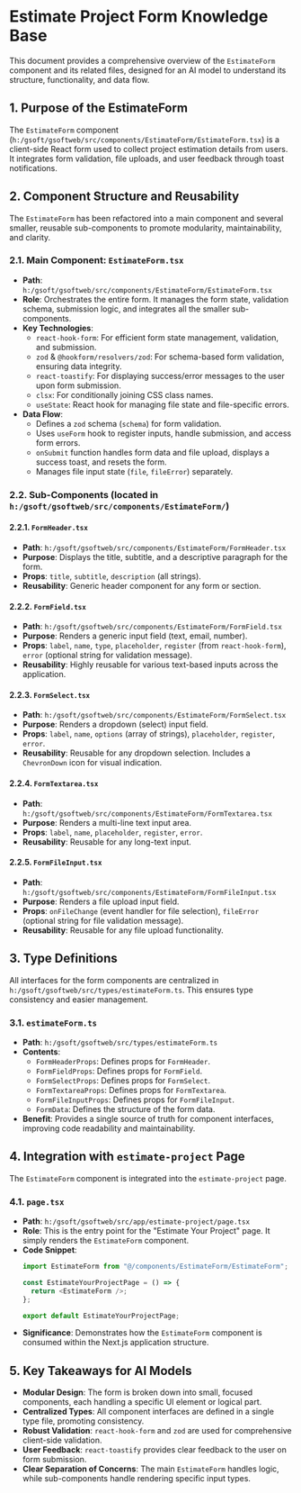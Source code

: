 # Estimate Project Form Knowledge Base

This document provides a comprehensive overview of the `EstimateForm` component and its related files, designed for an AI model to understand its structure, functionality, and data flow.

## 1. Purpose of the EstimateForm

The `EstimateForm` component (`h:/gsoft/gsoftweb/src/components/EstimateForm/EstimateForm.tsx`) is a client-side React form used to collect project estimation details from users. It integrates form validation, file uploads, and user feedback through toast notifications.

## 2. Component Structure and Reusability

The `EstimateForm` has been refactored into a main component and several smaller, reusable sub-components to promote modularity, maintainability, and clarity.

### 2.1. Main Component: `EstimateForm.tsx`
- **Path**: `h:/gsoft/gsoftweb/src/components/EstimateForm/EstimateForm.tsx`
- **Role**: Orchestrates the entire form. It manages the form state, validation schema, submission logic, and integrates all the smaller sub-components.
- **Key Technologies**:
    - `react-hook-form`: For efficient form state management, validation, and submission.
    - `zod` & `@hookform/resolvers/zod`: For schema-based form validation, ensuring data integrity.
    - `react-toastify`: For displaying success/error messages to the user upon form submission.
    - `clsx`: For conditionally joining CSS class names.
    - `useState`: React hook for managing file state and file-specific errors.
- **Data Flow**:
    - Defines a `zod` schema (`schema`) for form validation.
    - Uses `useForm` hook to register inputs, handle submission, and access form errors.
    - `onSubmit` function handles form data and file upload, displays a success toast, and resets the form.
    - Manages file input state (`file`, `fileError`) separately.

### 2.2. Sub-Components (located in `h:/gsoft/gsoftweb/src/components/EstimateForm/`)

#### 2.2.1. `FormHeader.tsx`
- **Path**: `h:/gsoft/gsoftweb/src/components/EstimateForm/FormHeader.tsx`
- **Purpose**: Displays the title, subtitle, and a descriptive paragraph for the form.
- **Props**: `title`, `subtitle`, `description` (all strings).
- **Reusability**: Generic header component for any form or section.

#### 2.2.2. `FormField.tsx`
- **Path**: `h:/gsoft/gsoftweb/src/components/EstimateForm/FormField.tsx`
- **Purpose**: Renders a generic input field (text, email, number).
- **Props**: `label`, `name`, `type`, `placeholder`, `register` (from `react-hook-form`), `error` (optional string for validation message).
- **Reusability**: Highly reusable for various text-based inputs across the application.

#### 2.2.3. `FormSelect.tsx`
- **Path**: `h:/gsoft/gsoftweb/src/components/EstimateForm/FormSelect.tsx`
- **Purpose**: Renders a dropdown (select) input field.
- **Props**: `label`, `name`, `options` (array of strings), `placeholder`, `register`, `error`.
- **Reusability**: Reusable for any dropdown selection. Includes a `ChevronDown` icon for visual indication.

#### 2.2.4. `FormTextarea.tsx`
- **Path**: `h:/gsoft/gsoftweb/src/components/EstimateForm/FormTextarea.tsx`
- **Purpose**: Renders a multi-line text input area.
- **Props**: `label`, `name`, `placeholder`, `register`, `error`.
- **Reusability**: Reusable for any long-text input.

#### 2.2.5. `FormFileInput.tsx`
- **Path**: `h:/gsoft/gsoftweb/src/components/EstimateForm/FormFileInput.tsx`
- **Purpose**: Renders a file upload input field.
- **Props**: `onFileChange` (event handler for file selection), `fileError` (optional string for file validation message).
- **Reusability**: Reusable for any file upload functionality.

## 3. Type Definitions

All interfaces for the form components are centralized in `h:/gsoft/gsoftweb/src/types/estimateForm.ts`. This ensures type consistency and easier management.

### 3.1. `estimateForm.ts`
- **Path**: `h:/gsoft/gsoftweb/src/types/estimateForm.ts`
- **Contents**:
    - `FormHeaderProps`: Defines props for `FormHeader`.
    - `FormFieldProps`: Defines props for `FormField`.
    - `FormSelectProps`: Defines props for `FormSelect`.
    - `FormTextareaProps`: Defines props for `FormTextarea`.
    - `FormFileInputProps`: Defines props for `FormFileInput`.
    - `FormData`: Defines the structure of the form data.
- **Benefit**: Provides a single source of truth for component interfaces, improving code readability and maintainability.

## 4. Integration with `estimate-project` Page

The `EstimateForm` component is integrated into the `estimate-project` page.

### 4.1. `page.tsx`
- **Path**: `h:/gsoft/gsoftweb/src/app/estimate-project/page.tsx`
- **Role**: This is the entry point for the "Estimate Your Project" page. It simply renders the `EstimateForm` component.
- **Code Snippet**:
    ```typescript
    import EstimateForm from "@/components/EstimateForm/EstimateForm";

    const EstimateYourProjectPage = () => {
      return <EstimateForm />;
    };

    export default EstimateYourProjectPage;
    ```
- **Significance**: Demonstrates how the `EstimateForm` component is consumed within the Next.js application structure.

## 5. Key Takeaways for AI Models

- **Modular Design**: The form is broken down into small, focused components, each handling a specific UI element or logical part.
- **Centralized Types**: All component interfaces are defined in a single type file, promoting consistency.
- **Robust Validation**: `react-hook-form` and `zod` are used for comprehensive client-side validation.
- **User Feedback**: `react-toastify` provides clear feedback to the user on form submission.
- **Clear Separation of Concerns**: The main `EstimateForm` handles logic, while sub-components handle rendering specific input types.

